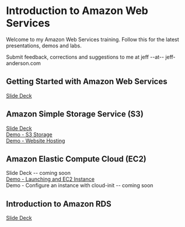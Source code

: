 # Introduction to Amazon Web Services

Welcome to my Amazon Web Services training. Follow this for the latest 
presentations, demos and labs.

Submit feedback, corrections and suggestions to me at jeff --at-- jeff-anderson.com
 
## Getting Started with Amazon Web Services

[Slide Deck](https://s3.us-east-2.amazonaws.com/public.jeff-anderson.com/IntroToAWS-GettingStarted.pdf)

## Amazon Simple Storage Service (S3)

[Slide Deck](https://s3.us-east-2.amazonaws.com/public.jeff-anderson.com/IntroToAWS-Storage.pdf) \
[Demo - S3 Storage](Demo-OnlineStorage.docx) \
[Demo - Website Hosting](Demo-S3-WebsiteHosting.docx)

## Amazon Elastic Compute Cloud (EC2)

Slide Deck -- coming soon \
[Demo - Launching and EC2 Instance](Demo-LaunchEC2-Instance.docx) \
Demo - Configure an instance with cloud-init -- coming soon

## Introduction to Amazon RDS

[Slide Deck](https://1drv.ms/b/s!AsY74JxXap271S3A18St76SfyuXe)